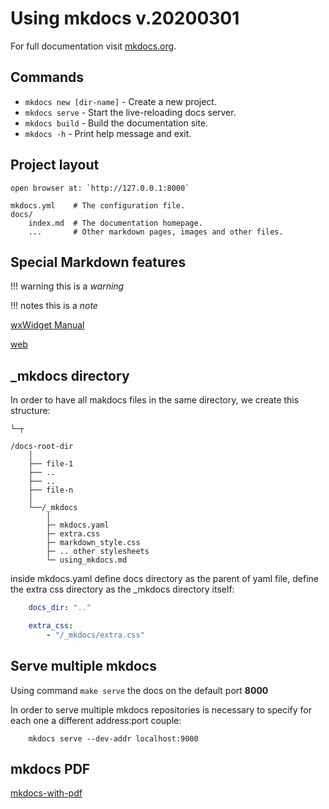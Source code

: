 # Using mkdocs v.20200301

For full documentation visit [mkdocs.org](https://www.mkdocs.org).

## Commands

* `mkdocs new [dir-name]` - Create a new project.
* `mkdocs serve` - Start the live-reloading docs server.
* `mkdocs build` - Build the documentation site.
* `mkdocs -h` - Print help message and exit.

## Project layout

	open browser at: `http://127.0.0.1:8000`
	
    mkdocs.yml    # The configuration file.
    docs/
        index.md  # The documentation homepage.
        ...       # Other markdown pages, images and other files.

## Special Markdown features

!!! warning 
	this is a *warning*

!!!	notes 
	this is a *note*
	

[wxWidget Manual]( /xwWidgets.pdf )

[web]( https://fontawesome.com/icons/link?style=solid )

## **_mkdocs** directory
In order to have all makdocs files in the same directory,
we create this structure:
```
└─┬

/docs-root-dir
	│
	├── file-1
	├── ..
	├── ..
	├── file-n
	│
	└──/_mkdocs
		│
		├─ mkdocs.yaml
		├─ extra.css
		├─ markdown_style.css
		├─ .. other stylesheets
		└─ using_mkdocs.md

```


inside mkdocs.yaml define docs directory as the parent of yaml file,
define the extra css directory as the _mkdocs directory itself:

```yaml
	docs_dir: ".."

	extra_css:
		- "/_mkdocs/extra.css"
```
## Serve multiple mkdocs
Using command `make serve` the docs on the default port **8000**


In order to serve multiple mkdocs repositories is necessary to specify for each one
a different address:port couple:
```	
	mkdocs serve --dev-addr localhost:9000
```

## mkdocs PDF

[mkdocs-with-pdf](https://pypi.org/project/mkdocs-with-pdf/)


